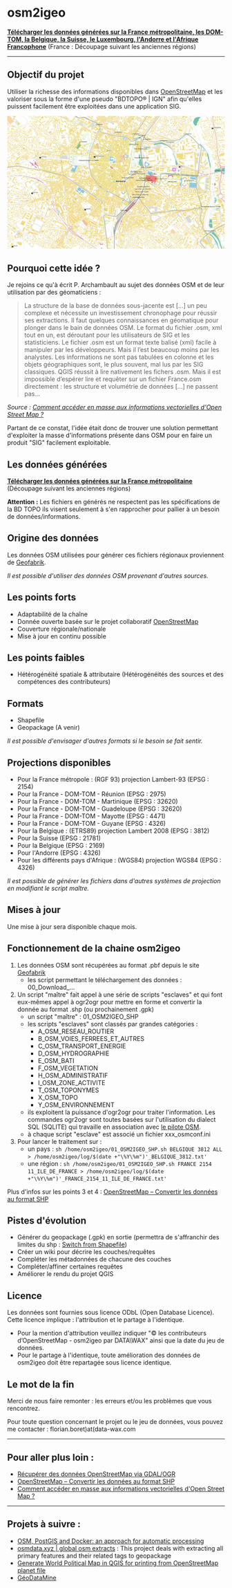 # **osm2igeo**

**[Télécharger les données générées sur la France métropolitaine, les DOM-TOM, la Belgique, la Suisse, le Luxembourg, l'Andorre et l'Afrique Francophone](https://data.data-wax.com/OSM2IGEO/)** (France : Découpage suivant les anciennes régions)

---
## Objectif du projet

Utiliser la richesse des informations disponibles dans [OpenStreetMap](http://www.openstreetmap.fr) et les valoriser sous la forme d'une pseudo "BDTOPO® | IGN" afin qu'elles puissent facilement être exploitées dans une application SIG.

![Exemple sur Montpellier](/exemples_visuels/exemple2.jpg)

## Pourquoi cette idée ?

Je rejoins ce qu'à écrit P. Archambault au sujet des données OSM et de leur utilisation par des géomaticiens :
> La structure de la base de données sous-jacente est [...] un peu complexe et nécessite un investissement chronophage pour réussir ses extractions. Il faut quelques connaissances en géomatique pour plonger dans le bain de données OSM. Le format du fichier .osm, xml tout en un, est déroutant pour les utilisateurs de SIG et les statisticiens. Le fichier .osm est un format texte balisé (xml) facile à manipuler par les développeurs. Mais il l’est beaucoup moins par les analystes. Les informations ne sont pas tabulées en colonne et les objets géographiques sont, le plus souvent, mal lus par les SIG classiques. QGIS réussit à lire nativement les fichers .osm. Mais il est impossible d’espérer lire et requêter sur un fichier France.osm directement : les structure et volumétrie de données [...] ne passent pas…   

*Source : [Comment accéder en masse aux informations vectorielles d'Open Street Map ?](http://tempogeo.blogspot.com/2016/12/comment-acceder-en-masse-aux.html)*

 Partant de ce constat, l'idée était donc de trouver une solution permettant d'exploiter la masse d'informations présente dans OSM pour en faire un produit "SIG" facilement exploitable.


## Les données générées
**[Télécharger les données générées sur la France métropolitaine](https://data.data-wax.com/?dir=OSM2IGEO/FRANCE)** (Découpage suivant les anciennes régions)

**Attention :** Les fichiers en générés ne respectent pas les spécifications de la BD TOPO ils visent seulement à s'en rapprocher pour pallier à un besoin de données/informations.

## Origine des données

Les données OSM utilisées pour générer ces fichiers régionaux proviennent de [Geofabrik](https://download.geofabrik.de/europe/france.html).

*Il est possible d'utiliser des données OSM provenant d'autres sources.*

## Les points forts

  * Adaptabilité de la chaîne
  * Donnée ouverte basée sur le projet collaboratif [OpenStreetMap](http://www.openstreetmap.fr)
  * Couverture régionale/nationale
  * Mise à jour en continu possible

## Les points faibles

  * Hétérogénéité spatiale & attributaire (Hétérogénéités des sources et des compétences des contributeurs)

## Formats

* Shapefile
* Geopackage (A venir)

*Il est possible d'envisager d'autres formats si le besoin se fait sentir.*

## Projections disponibles

* Pour la France métropole : (RGF 93) projection Lambert-93 (EPSG : 2154)
* Pour la France - DOM-TOM - Réunion (EPSG : 2975)
* Pour la France - DOM-TOM - Martinique (EPSG : 32620)
* Pour la France - DOM-TOM - Guadeloupe (EPSG : 32620)
* Pour la France - DOM-TOM - Mayotte (EPSG : 4471)
* Pour la France - DOM-TOM - Guyane (EPSG : 4326)
* Pour la Belgique : (ETRS89) projection Lambert 2008 (EPSG : 3812)
* Pour la Suisse (EPSG : 21781)
* Pour la Belgique (EPSG : 2169)
* Pour l'Andorre (EPSG : 4326)
* Pour les différents pays d'Afrique : (WGS84) projection WGS84 (EPSG : 4326)

*Il est possible de générer les fichiers dans d'autres systèmes de projection en modifiant le script maître.*

## Mises à jour
Une mise à jour sera disponible chaque mois.

## Fonctionnement de la chaine osm2igeo

1. Les données OSM sont récupérées au format .pbf depuis le site [Geofabrik](https://download.geofabrik.de/europe/france.html)
    * les script permettant le téléchargement des données : 00_Download_...
2. Un script "maître" fait appel à une série de scripts "esclaves" et qui font eux-mêmes appel à ogr2ogr pour mettre en forme et convertir la donnée au format .shp (ou prochainement .gpk)
    *  un script "maître" : 01_OSM2IGEO_SHP
    *  les scripts "esclaves" sont classés par grandes catégories :
        * A_OSM_RESEAU_ROUTIER
        * B_OSM_VOIES_FERREES_ET_AUTRES
        * C_OSM_TRANSPORT_ENERGIE
        * D_OSM_HYDROGRAPHIE
        * E_OSM_BATI
        * F_OSM_VEGETATION
        * H_OSM_ADMINISTRATIF
        * I_OSM_ZONE_ACTIVITE
        * T_OSM_TOPONYMES
        * X_OSM_TOPO
        * Y_OSM_ENVIRONNEMENT
    * ils exploitent la puissance d'ogr2ogr pour traiter l'information. Les commandes ogr2ogr sont toutes basées sur l'utilisation du dialect SQL (SQLITE) qui travaille en association avec [le pilote OSM](https://www.gdal.org/drv_osm.html).
    * à chaque script "esclave" est associé un fichier xxx_osmconf.ini
3. Pour lancer le traitement sur :
    * un pays : `sh /home/osm2igeo/01_OSM2IGEO_SHP.sh BELGIQUE 3812 ALL > /home/osm2igeo/log/$(date +"\%Y\%m")'_BELGIQUE_3812.txt'`
    * une région : `sh /home/osm2igeo/01_OSM2IGEO_SHP.sh FRANCE 2154 11_ILE_DE_FRANCE > /home/osm2igeo/log/$(date +"\%Y\%m")'_FRANCE_2154_11_ILE_DE_FRANCE.txt'`

  Plus d'infos sur les points 3 et 4 : [OpenStreetMap – Convertir les données au format SHP](https://wiki.cartocite.fr/doku.php?id=openstreetmap:geomatique:convertir_les_donnees_au_format_shp)

## Pistes d'évolution
* Générer du geopackage (.gpk) en sortie (permettra de s'affranchir des limites du shp : [Switch from Shapefile](http://switchfromshapefile.org))
* Créer un wiki pour décrire les couches/requêtes
* Compléter les métadonnées de chacune des couches
* Compléter/affiner certaines requêtes
* Améliorer le rendu du projet QGIS

## Licence
Les données sont fournies sous licence ODbL (Open Database Licence). Cette licence implique : l'attribution et le partage à l'identique.

* Pour la mention d'attribution veuillez indiquer "© les contributeurs d’OpenStreetMap - osm2igeo par DATA\WAX" ainsi que la date du jeu de données.
* Pour le partage à l'identique, toute amélioration des données de osm2igeo doit être repartagée sous licence identique.

## Le mot de la fin
Merci de nous faire remonter : les erreurs et/ou les problèmes que vous rencontrez.

Pour toute question concernant le projet ou le jeu de données, vous pouvez me contacter : florian.boret)at(data-wax.com

---
## Pour aller plus loin :
* [Récupérer des données OpenStreetMap via GDAL/OGR](http://www.portailsig.org/content/recuperer-des-donnees-openstreetmap-gdalogr)  
* [OpenStreetMap – Convertir les données au format SHP](https://wiki.cartocite.fr/doku.php?id=openstreetmap:geomatique:convertir_les_donnees_au_format_shp)
* [Comment accéder en masse aux informations vectorielles d'Open Street Map ?](http://tempogeo.blogspot.com/2016/12/comment-acceder-en-masse-aux.html)

---
## Projets à suivre :
* [OSM, PostGIS and Docker: an approach for automatic processing](https://digital-geography.com/osm-postgis-and-docker-an-approach-for-automatic-processing/)
* [osmdata.xyz | global osm extracts](https://github.com/michaelmgis/osmdata.xyz) : This project deals with extracting all primary features and their related tags to geopackage
* [Generate World Political Map in QGIS for printing from OpenStreetMap planet file](https://github.com/GEOF-OSGL/OSMPoliticalMap)
* [GéoDataMine](https://geodatamine.fr)
